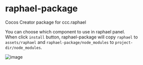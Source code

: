 # raphael-package
Cocos Creator package for ccc.raphael

You can choose which component to use in raphael panel.   
When click `install` button, raphael-package will copy `raphael` to `assets/raphael` and `raphael-package/node_modules` to `project-dir/node_modules`.

![image](https://cloud.githubusercontent.com/assets/1862402/20826194/28d7e2a0-b8a4-11e6-8a51-5c22191208c4.png)
